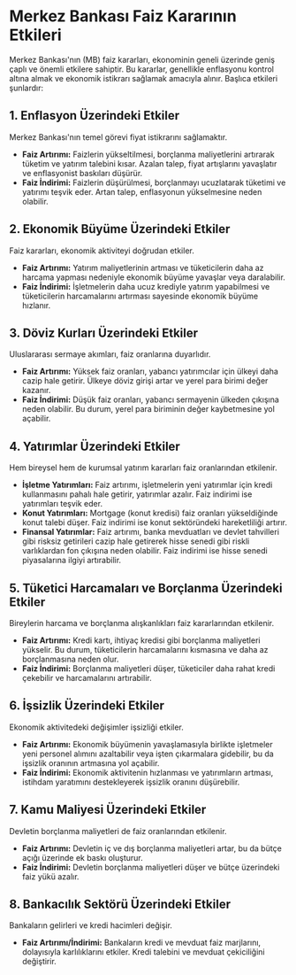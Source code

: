 # Merkez Bankası Faiz Kararının Etkileri

Merkez Bankası'nın (MB) faiz kararları, ekonominin geneli üzerinde geniş çaplı ve önemli etkilere sahiptir. Bu kararlar, genellikle enflasyonu kontrol altına almak ve ekonomik istikrarı sağlamak amacıyla alınır. Başlıca etkileri şunlardır:

## 1. Enflasyon Üzerindeki Etkiler

Merkez Bankası'nın temel görevi fiyat istikrarını sağlamaktır.

*   **Faiz Artırımı:** Faizlerin yükseltilmesi, borçlanma maliyetlerini artırarak tüketim ve yatırım talebini kısar. Azalan talep, fiyat artışlarını yavaşlatır ve enflasyonist baskıları düşürür.
*   **Faiz İndirimi:** Faizlerin düşürülmesi, borçlanmayı ucuzlatarak tüketimi ve yatırımı teşvik eder. Artan talep, enflasyonun yükselmesine neden olabilir.

## 2. Ekonomik Büyüme Üzerindeki Etkiler

Faiz kararları, ekonomik aktiviteyi doğrudan etkiler.

*   **Faiz Artırımı:** Yatırım maliyetlerinin artması ve tüketicilerin daha az harcama yapması nedeniyle ekonomik büyüme yavaşlar veya daralabilir.
*   **Faiz İndirimi:** İşletmelerin daha ucuz krediyle yatırım yapabilmesi ve tüketicilerin harcamalarını artırması sayesinde ekonomik büyüme hızlanır.

## 3. Döviz Kurları Üzerindeki Etkiler

Uluslararası sermaye akımları, faiz oranlarına duyarlıdır.

*   **Faiz Artırımı:** Yüksek faiz oranları, yabancı yatırımcılar için ülkeyi daha cazip hale getirir. Ülkeye döviz girişi artar ve yerel para birimi değer kazanır.
*   **Faiz İndirimi:** Düşük faiz oranları, yabancı sermayenin ülkeden çıkışına neden olabilir. Bu durum, yerel para biriminin değer kaybetmesine yol açabilir.

## 4. Yatırımlar Üzerindeki Etkiler

Hem bireysel hem de kurumsal yatırım kararları faiz oranlarından etkilenir.

*   **İşletme Yatırımları:** Faiz artırımı, işletmelerin yeni yatırımlar için kredi kullanmasını pahalı hale getirir, yatırımlar azalır. Faiz indirimi ise yatırımları teşvik eder.
*   **Konut Yatırımları:** Mortgage (konut kredisi) faiz oranları yükseldiğinde konut talebi düşer. Faiz indirimi ise konut sektöründeki hareketliliği artırır.
*   **Finansal Yatırımlar:** Faiz artırımı, banka mevduatları ve devlet tahvilleri gibi risksiz getirileri cazip hale getirerek hisse senedi gibi riskli varlıklardan fon çıkışına neden olabilir. Faiz indirimi ise hisse senedi piyasalarına ilgiyi artırabilir.

## 5. Tüketici Harcamaları ve Borçlanma Üzerindeki Etkiler

Bireylerin harcama ve borçlanma alışkanlıkları faiz kararlarından etkilenir.

*   **Faiz Artırımı:** Kredi kartı, ihtiyaç kredisi gibi borçlanma maliyetleri yükselir. Bu durum, tüketicilerin harcamalarını kısmasına ve daha az borçlanmasına neden olur.
*   **Faiz İndirimi:** Borçlanma maliyetleri düşer, tüketiciler daha rahat kredi çekebilir ve harcamalarını artırabilir.

## 6. İşsizlik Üzerindeki Etkiler

Ekonomik aktivitedeki değişimler işsizliği etkiler.

*   **Faiz Artırımı:** Ekonomik büyümenin yavaşlamasıyla birlikte işletmeler yeni personel alımını azaltabilir veya işten çıkarmalara gidebilir, bu da işsizlik oranının artmasına yol açabilir.
*   **Faiz İndirimi:** Ekonomik aktivitenin hızlanması ve yatırımların artması, istihdam yaratımını destekleyerek işsizlik oranını düşürebilir.

## 7. Kamu Maliyesi Üzerindeki Etkiler

Devletin borçlanma maliyetleri de faiz oranlarından etkilenir.

*   **Faiz Artırımı:** Devletin iç ve dış borçlanma maliyetleri artar, bu da bütçe açığı üzerinde ek baskı oluşturur.
*   **Faiz İndirimi:** Devletin borçlanma maliyetleri düşer ve bütçe üzerindeki faiz yükü azalır.

## 8. Bankacılık Sektörü Üzerindeki Etkiler

Bankaların gelirleri ve kredi hacimleri değişir.

*   **Faiz Artırımı/İndirimi:** Bankaların kredi ve mevduat faiz marjlarını, dolayısıyla karlılıklarını etkiler. Kredi talebini ve mevduat çekiciliğini değiştirir.